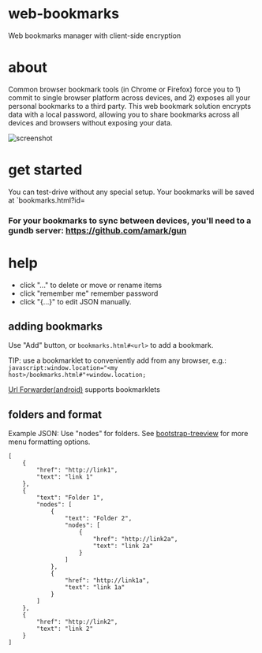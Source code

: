 # web-bookmarks
Web bookmarks manager with client-side encryption

# about
Common browser bookmark tools (in Chrome or Firefox) force you to 1) commit to single browser platform across devices, and 2) exposes all your personal bookmarks to a third party. This web bookmark solution encrypts data with a local password, allowing you to share bookmarks across all devices and browsers without exposing your data.

![screenshot](https://raw.githubusercontent.com/steve-vincent/web-bookmarks/master/screenshot.png)

# get started

You can test-drive without any special setup. Your bookmarks will be saved at `bookmarks.html?id=<my id>

### For your bookmarks to sync between devices, you'll need to a gundb server: https://github.com/amark/gun

# help
- click "..." to delete or move or rename items
- click "remember me" remember password
- click "{...}" to edit JSON manually.

## adding bookmarks
Use "Add" button, or `bookmarks.html#<url>` to add a bookmark.

TIP: use a bookmarklet to conveniently add from any browser, e.g.:
```javascript:window.location="<my host>/bookmarks.html#"+window.location;```

[Url Forwarder(android)](https://play.google.com/store/apps/details?id=net.daverix.urlforward) supports bookmarklets 

## folders and format
Example JSON: Use "nodes" for folders. 
See [bootstrap-treeview](https://github.com/jonmiles/bootstrap-treeview) for more menu formatting options.
```
[
	{
		"href": "http://link1",
		"text": "link 1"
	},
	{
		"text": "Folder 1",
		"nodes": [
			{
				"text": "Folder 2",
				"nodes": [
					{
						"href": "http://link2a",
						"text": "link 2a"
					}
				]
			},
			{
				"href": "http://link1a",
				"text": "link 1a"
			}
		]
	},
	{
		"href": "http://link2",
		"text": "link 2"
	}
]
```


